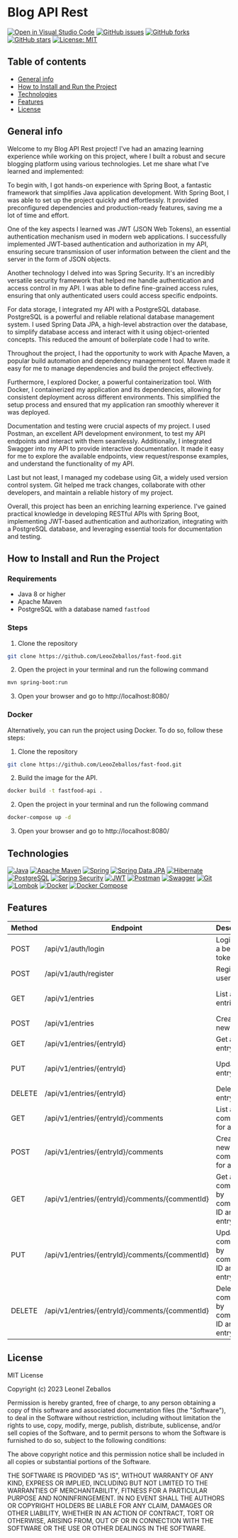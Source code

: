 # Blog API Rest

[![Open in Visual Studio Code](https://img.shields.io/badge/Open%20in-Visual%20Studio%20Code-blue?logo=visual-studio-code)](https://open.vscode.dev/LeooZeballos/blog-api) [![GitHub issues](https://img.shields.io/github/issues/LeooZeballos/blog-api)](https://github.com/LeooZeballos/blog-api/issues) [![GitHub forks](https://img.shields.io/github/forks/LeooZeballos/blog-api)](https://github.com/LeooZeballos/blog-api/network) [![GitHub stars](https://img.shields.io/github/stars/LeooZeballos/blog-api)](https://github.com/LeooZeballos/blog-api/stargazers) [![License: MIT](https://img.shields.io/badge/License-MIT-yellow.svg)](https://opensource.org/licenses/MIT)

## Table of contents
* [General info](#General-info)
* [How to Install and Run the Project](#How-to-Install-and-Run-the-Project)
* [Technologies](#Technologies)
* [Features](#Features)
* [License](#License)

## General info

Welcome to my Blog API Rest project! I've had an amazing learning experience while working on this project, where I built a robust and secure blogging platform using various technologies. Let me share what I've learned and implemented:

To begin with, I got hands-on experience with Spring Boot, a fantastic framework that simplifies Java application development. With Spring Boot, I was able to set up the project quickly and effortlessly. It provided preconfigured dependencies and production-ready features, saving me a lot of time and effort.

One of the key aspects I learned was JWT (JSON Web Tokens), an essential authentication mechanism used in modern web applications. I successfully implemented JWT-based authentication and authorization in my API, ensuring secure transmission of user information between the client and the server in the form of JSON objects.

Another technology I delved into was Spring Security. It's an incredibly versatile security framework that helped me handle authentication and access control in my API. I was able to define fine-grained access rules, ensuring that only authenticated users could access specific endpoints.

For data storage, I integrated my API with a PostgreSQL database. PostgreSQL is a powerful and reliable relational database management system. I used Spring Data JPA, a high-level abstraction over the database, to simplify database access and interact with it using object-oriented concepts. This reduced the amount of boilerplate code I had to write.

Throughout the project, I had the opportunity to work with Apache Maven, a popular build automation and dependency management tool. Maven made it easy for me to manage dependencies and build the project effectively.

Furthermore, I explored Docker, a powerful containerization tool. With Docker, I containerized my application and its dependencies, allowing for consistent deployment across different environments. This simplified the setup process and ensured that my application ran smoothly wherever it was deployed.

Documentation and testing were crucial aspects of my project. I used Postman, an excellent API development environment, to test my API endpoints and interact with them seamlessly. Additionally, I integrated Swagger into my API to provide interactive documentation. It made it easy for me to explore the available endpoints, view request/response examples, and understand the functionality of my API.

Last but not least, I managed my codebase using Git, a widely used version control system. Git helped me track changes, collaborate with other developers, and maintain a reliable history of my project.

Overall, this project has been an enriching learning experience. I've gained practical knowledge in developing RESTful APIs with Spring Boot, implementing JWT-based authentication and authorization, integrating with a PostgreSQL database, and leveraging essential tools for documentation and testing.

## How to Install and Run the Project

### Requirements

* Java 8 or higher
* Apache Maven
* PostgreSQL with a database named `fastfood`

### Steps
1. Clone the repository
```bash
git clone https://github.com/LeooZeballos/fast-food.git
```
2. Open the project in your terminal and run the following command
```bash
mvn spring-boot:run
```
3. Open your browser and go to http://localhost:8080/

### Docker

Alternatively, you can run the project using Docker. To do so, follow these steps:

1. Clone the repository
```bash
git clone https://github.com/LeooZeballos/fast-food.git
```
2. Build the image for the API.
```bash
docker build -t fastfood-api .
```
2. Open the project in your terminal and run the following command
```bash
docker-compose up -d
```
3. Open your browser and go to http://localhost:8080/

## Technologies

[![Java](https://img.shields.io/badge/java-%23ED8B00.svg?style=for-the-badge&logo=openjdk&logoColor=white)](https://www.java.com)
[![Apache Maven](https://img.shields.io/badge/Apache%20Maven-C71A36?style=for-the-badge&logo=Apache%20Maven&logoColor=white)](https://maven.apache.org)
[![Spring](https://img.shields.io/badge/spring-%236DB33F.svg?style=for-the-badge&logo=spring&logoColor=white)](https://spring.io)
[![Spring Data JPA](https://img.shields.io/badge/Spring%20Data%20JPA-6DB33F?style=for-the-badge&logo=Spring&logoColor=white)](https://spring.io/projects/spring-data-jpa)
[![Hibernate](https://img.shields.io/badge/Hibernate-59666C?style=for-the-badge&logo=Hibernate&logoColor=white)](https://hibernate.org)
[![PostgreSQL](https://img.shields.io/badge/PostgreSQL-316192?style=for-the-badge&logo=PostgreSQL&logoColor=white)](https://www.postgresql.org)
[![Spring Security](https://img.shields.io/badge/Spring%20Security-6DB33F?style=for-the-badge&logo=Spring&logoColor=white)](https://spring.io/projects/spring-security)
[![JWT](https://img.shields.io/badge/JWT-black?style=for-the-badge&logo=JSON%20web%20tokens)](https://jwt.io)
[![Postman](https://img.shields.io/badge/Postman-FF6C37?style=for-the-badge&logo=postman&logoColor=white)](https://www.postman.com)
[![Swagger](https://img.shields.io/badge/Swagger-85EA2D?style=for-the-badge&logo=Swagger&logoColor=black)](https://swagger.io)
[![Git](https://img.shields.io/badge/Git-F05032?style=for-the-badge&logo=Git&logoColor=white)](https://git-scm.com)
[![Lombok](https://img.shields.io/badge/Lombok-BC2E86?style=for-the-badge&logo=Lombok&logoColor=white)](https://projectlombok.org)
[![Docker](https://img.shields.io/badge/Docker-2496ED?style=for-the-badge&logo=Docker&logoColor=white)](https://www.docker.com)
[![Docker Compose](https://img.shields.io/badge/Docker%20Compose-2496ED?style=for-the-badge&logo=Docker&logoColor=white)](https://docs.docker.com/compose)

## Features

| Method | Endpoint                                       | Description                                 | Parameters                                      | Role  |
|--------|------------------------------------------------|---------------------------------------------|-------------------------------------------------|-------|
| POST   | /api/v1/auth/login                             | Login to get a bearer token                 | usernameOrEmail, password                       | ANY   |
| POST   | /api/v1/auth/register                          | Register a user                             | name, username, email, password                 | ANY   |
| GET    | /api/v1/entries                                | List all entries                            | [pageNumber], [pageSize], [sortBy], [sortDir]   | ANY   |
| POST   | /api/v1/entries                                | Create a new entry                          | title, description, content                     | ADMIN |
| GET    | /api/v1/entries/{entryId}                      | Get an entry by ID                          | entryId                                         | ANY   |
| PUT    | /api/v1/entries/{entryId}                      | Update an entry by ID                       | entryId, title, description, content            | ADMIN |
| DELETE | /api/v1/entries/{entryId}                      | Delete an entry by ID                       | entryId                                         | ADMIN |
| GET    | /api/v1/entries/{entryId}/comments             | List all comments for an entry              | entryId                                         | ANY   |
| POST   | /api/v1/entries/{entryId}/comments             | Create a new comment for an entry           | entryId, title, email, comment                  | ANY   |
| GET    | /api/v1/entries/{entryId}/comments/{commentId} | Get a comment by comment ID and entry ID    | entryId, commentId                              | ANY   |
| PUT    | /api/v1/entries/{entryId}/comments/{commentId} | Update a comment by comment ID and entry ID | entryId, commentId, title, email, comment       | ANY   |
| DELETE | /api/v1/entries/{entryId}/comments/{commentId} | Delete a comment by comment ID and entry ID | entryId, commentId                              | ANY   |

## License

MIT License

Copyright (c) 2023 Leonel Zeballos

Permission is hereby granted, free of charge, to any person obtaining a copy
of this software and associated documentation files (the "Software"), to deal
in the Software without restriction, including without limitation the rights
to use, copy, modify, merge, publish, distribute, sublicense, and/or sell
copies of the Software, and to permit persons to whom the Software is
furnished to do so, subject to the following conditions:

The above copyright notice and this permission notice shall be included in all
copies or substantial portions of the Software.

THE SOFTWARE IS PROVIDED "AS IS", WITHOUT WARRANTY OF ANY KIND, EXPRESS OR
IMPLIED, INCLUDING BUT NOT LIMITED TO THE WARRANTIES OF MERCHANTABILITY,
FITNESS FOR A PARTICULAR PURPOSE AND NONINFRINGEMENT. IN NO EVENT SHALL THE
AUTHORS OR COPYRIGHT HOLDERS BE LIABLE FOR ANY CLAIM, DAMAGES OR OTHER
LIABILITY, WHETHER IN AN ACTION OF CONTRACT, TORT OR OTHERWISE, ARISING FROM,
OUT OF OR IN CONNECTION WITH THE SOFTWARE OR THE USE OR OTHER DEALINGS IN THE
SOFTWARE.
